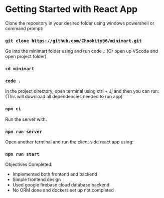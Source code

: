 # Getting Started with React App

Clone the repository in your desired folder using windows powershell or command prompt:

### `git clone https://github.com/Chookity96/minimart.git`

Go into the minimart folder using and run code .:
(Or open up VScode and open project folder)

### `cd minimart`
### `code .` 

In the project directory, open terminal using ctrl + J, and then you can run:
(This will download all dependencies needed to run app)

### `npm ci`

Run the server with:

### `npm run server`

Open another terminal and run the client side react app using:

### `npm run start`


Objectives Completed:

- Implemented both frontend and backend
- Simple frontend design
- Used google firebase cloud database backend
- No ORM done and dockers set up not completed
